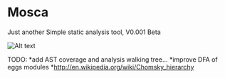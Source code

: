 Mosca
=====

Just another Simple static analysis tool, V0.001  Beta

![Alt text](https://raw.githubusercontent.com/CoolerVoid/Mosca/master/doc/Mosca.jpg)


TODO:
*add AST coverage and analysis walking tree...
*improve DFA of eggs modules
*http://en.wikipedia.org/wiki/Chomsky_hierarchy



